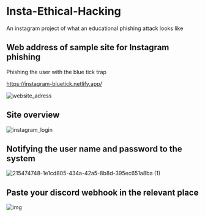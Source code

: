 # Insta-Ethical-Hacking
An instagram project of what an educational phishing attack looks like

## Web address of sample site for Instagram phishing
Phishing the user with the blue tick trap

https://instagram-bluetick.netlify.app/

![website_adress](https://user-images.githubusercontent.com/100594545/215474729-a8400b60-2db6-4030-863f-13ef757f6acc.PNG)

## Site overview

![instagram_login](https://user-images.githubusercontent.com/100594545/215474740-07e7fcaf-d8f2-4397-a6b3-afbc5d704901.PNG)

## Notifying the user name and password to the system

![215474748-1e1cd805-434a-42a5-8b8d-395ec651a8ba (1)](https://user-images.githubusercontent.com/100594545/221711148-624f5b47-d51c-4015-af58-ad2863a19745.png)

## Paste your discord webhook in the relevant place
![img](https://user-images.githubusercontent.com/100594545/230425119-2607d974-3552-4e19-8409-3026fa09f16f.png)
